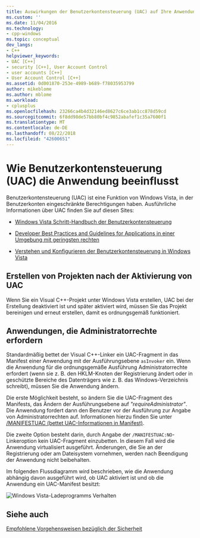 ```yaml
---
title: Auswirkungen der Benutzerkontensteuerung (UAC) auf Ihre Anwendung | Microsoft-Dokumentation
ms.custom: ''
ms.date: 11/04/2016
ms.technology:
- cpp-windows
ms.topic: conceptual
dev_langs:
- C++
helpviewer_keywords:
- UAC [C++]
- security [C++], User Account Control
- user accounts [C++]
- User Account Control [C++]
ms.assetid: 0d001870-253e-4989-b689-f78035953799
author: mikeblome
ms.author: mblome
ms.workload:
- cplusplus
ms.openlocfilehash: 23266ca4b4d32146ed8627c6ce3ab1cc878d59cd
ms.sourcegitcommit: 6f8dd98de57bb80bf4c9852abafef1c35a7600f1
ms.translationtype: MT
ms.contentlocale: de-DE
ms.lasthandoff: 08/22/2018
ms.locfileid: "42600651"
---
```

# <a name="how-user-account-control-uac-affects-your-application"></a>Wie Benutzerkontensteuerung (UAC) die Anwendung beeinflusst
Benutzerkontensteuerung (UAC) ist eine Funktion von Windows Vista, in der Benutzerkonten eingeschränkte Berechtigungen haben. Ausführliche Informationen über UAC finden Sie auf diesen Sites:  
  
-   [Windows Vista Schritt-Handbuch der Benutzerkontensteuerung](http://go.microsoft.com/fwlink/p/?linkid=53781)  
  
-   [Developer Best Practices and Guidelines for Applications in einer Umgebung mit geringsten rechten](http://go.microsoft.com/fwlink/p/?linkid=82444)  
  
-   [Verstehen und Konfigurieren der Benutzerkontensteuerung in Windows Vista](http://go.microsoft.com/fwlink/p/?linkid=82445)  
  
## <a name="building-projects-after-enabling-uac"></a>Erstellen von Projekten nach der Aktivierung von UAC  
 Wenn Sie ein Visual C++-Projekt unter Windows Vista erstellen, UAC bei der Erstellung deaktiviert ist und später aktiviert wird, müssen Sie das Projekt bereinigen und erneut erstellen, damit es ordnungsgemäß funktioniert.  
  
## <a name="applications-that-require-administrative-privileges"></a>Anwendungen, die Administratorrechte erfordern  
 Standardmäßig bettet der Visual C++-Linker ein UAC-Fragment in das Manifest einer Anwendung mit der Ausführungsebene `asInvoker` ein. Wenn die Anwendung für die ordnungsgemäße Ausführung Administratorrechte erfordert (wenn sie z. B. den HKLM-Knoten der Registrierung ändert oder in geschützte Bereiche des Datenträgers wie z. B. das Windows-Verzeichnis schreibt), müssen Sie die Anwendung ändern.  
  
 Die erste Möglichkeit besteht, so ändern Sie die UAC-Fragment des Manifests, das Ändern der Ausführungsebene auf *"requireAdministrator"*. Die Anwendung fordert dann den Benutzer vor der Ausführung zur Angabe von Administratorrechten auf. Informationen hierzu finden Sie unter [/MANIFESTUAC (bettet UAC-Informationen in Manifest)](../build/reference/manifestuac-embeds-uac-information-in-manifest.md).  
  
 Die zweite Option besteht darin, durch Angabe der `/MANIFESTUAC:NO`-Linkeroption kein UAC-Fragment einzubetten. In diesem Fall wird die Anwendung virtualisiert ausgeführt. Änderungen, die Sie an der Registrierung oder am Dateisystem vornehmen, werden nach Beendigung der Anwendung nicht beibehalten.  
  
 Im folgenden Flussdiagramm wird beschrieben, wie die Anwendung abhängig davon ausgeführt wird, ob UAC aktiviert ist und ob die Anwendung ein UAC-Manifest besitzt:  
  
 ![Windows Vista-Ladeprogramms Verhalten](media/uacflowchart.png "UACflowchart")  
  
## <a name="see-also"></a>Siehe auch  
 [Empfohlene Vorgehensweisen bezüglich der Sicherheit](security-best-practices-for-cpp.md)